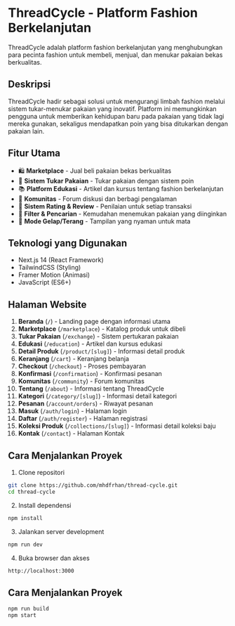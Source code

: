 # ThreadCycle - Platform Fashion Berkelanjutan

ThreadCycle adalah platform fashion berkelanjutan yang menghubungkan para pecinta fashion untuk membeli, menjual, dan menukar pakaian bekas berkualitas.

## Deskripsi

ThreadCycle hadir sebagai solusi untuk mengurangi limbah fashion melalui sistem tukar-menukar pakaian yang inovatif. Platform ini memungkinkan pengguna untuk memberikan kehidupan baru pada pakaian yang tidak lagi mereka gunakan, sekaligus mendapatkan poin yang bisa ditukarkan dengan pakaian lain.

## Fitur Utama

- 🛍️ **Marketplace** - Jual beli pakaian bekas berkualitas
- 🔄 **Sistem Tukar Pakaian** - Tukar pakaian dengan sistem poin
- 📚 **Platform Edukasi** - Artikel dan kursus tentang fashion berkelanjutan
- 👥 **Komunitas** - Forum diskusi dan berbagi pengalaman
- 🌟 **Sistem Rating & Review** - Penilaian untuk setiap transaksi
- 🎯 **Filter & Pencarian** - Kemudahan menemukan pakaian yang diinginkan
- 🌙 **Mode Gelap/Terang** - Tampilan yang nyaman untuk mata

## Teknologi yang Digunakan

- Next.js 14 (React Framework)
- TailwindCSS (Styling)
- Framer Motion (Animasi)
- JavaScript (ES6+)

## Halaman Website

1. **Beranda** (`/`) - Landing page dengan informasi utama
2. **Marketplace** (`/marketplace`) - Katalog produk untuk dibeli
3. **Tukar Pakaian** (`/exchange`) - Sistem pertukaran pakaian
4. **Edukasi** (`/education`) - Artikel dan kursus edukasi
5. **Detail Produk** (`/product/[slug]`) - Informasi detail produk
6. **Keranjang** (`/cart`) - Keranjang belanja
7. **Checkout** (`/checkout`) - Proses pembayaran
8. **Konfirmasi** (`/confirmation`) - Konfirmasi pesanan
9. **Komunitas** (`/community`) - Forum komunitas
10. **Tentang** (`/about`) - Informasi tentang ThreadCycle
11. **Kategori** (`/category/[slug]`) - Informasi detail kategori
12. **Pesanan** (`/account/orders`) - Riwayat pesanan
13. **Masuk** (`/auth/login`) - Halaman login
14. **Daftar** (`/auth/register`) - Halaman registrasi
15. **Koleksi Produk** (`/collections/[slug]`) - Informasi detail koleksi baju
16. **Kontak** (`/contact`) - Halaman Kontak

## Cara Menjalankan Proyek

1. Clone repositori
```bash
git clone https://github.com/mhdfrhan/thread-cycle.git
cd thread-cycle
```

2. Install dependensi
```bash
npm install
```

3. Jalankan server development
```bash
npm run dev
```

4. Buka browser dan akses
```bash
http://localhost:3000
```

## Cara Menjalankan Proyek
```bash
npm run build
npm start
```